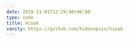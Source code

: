 ```yaml
---
date: 2018-11-01T12:29:40+06:00
type: code
title: Hioak
vanity: https://github.com/hidevopsio/hioak
---
```

